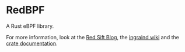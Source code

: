 RedBPF
======

A Rust eBPF library.

For more information, look at the [Red Sift Blog](https://blog.redsift.com/?p=401),
the [ingraind wiki](https://github.com/ingraind/wiki)
and the [crate documentation](https://docs.rs/redbpf).

